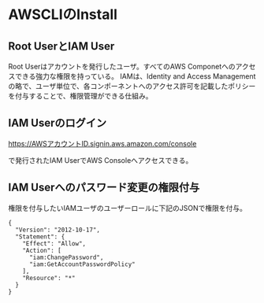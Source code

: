 # AWSCLIのInstall

## Root UserとIAM User

Root Userはアカウントを発行したユーザ。すべてのAWS Componetへのアクセスできる強力な権限を持っている。
IAMは、Identity and Access Managementの略で、ユーザ単位で、各コンポーネントへのアクセス許可を記載したポリシーを付与することで、権限管理ができる仕組み。

## IAM Userのログイン

https://AWSアカウントID.signin.aws.amazon.com/console

で発行されたIAM UserでAWS Consoleへアクセスできる。

## IAM Userへのパスワード変更の権限付与

権限を付与したいIAMユーザのユーザーロールに下記のJSONで権限を付与。

```
{
  "Version": "2012-10-17",
  "Statement": {
    "Effect": "Allow",
    "Action": [
      "iam:ChangePassword",
      "iam:GetAccountPasswordPolicy"
    ],
    "Resource": "*"
  }
}
```